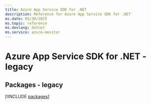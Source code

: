 ```yaml
---
title: Azure App Service SDK for .NET
description: Reference for Azure App Service SDK for .NET
ms.date: 05/30/2025
ms.topic: reference
ms.devlang: dotnet
ms.service: azure-monitor
---
```

# Azure App Service SDK for .NET - legacy
## Packages - legacy
[!INCLUDE [packages](app-service-index.md)]